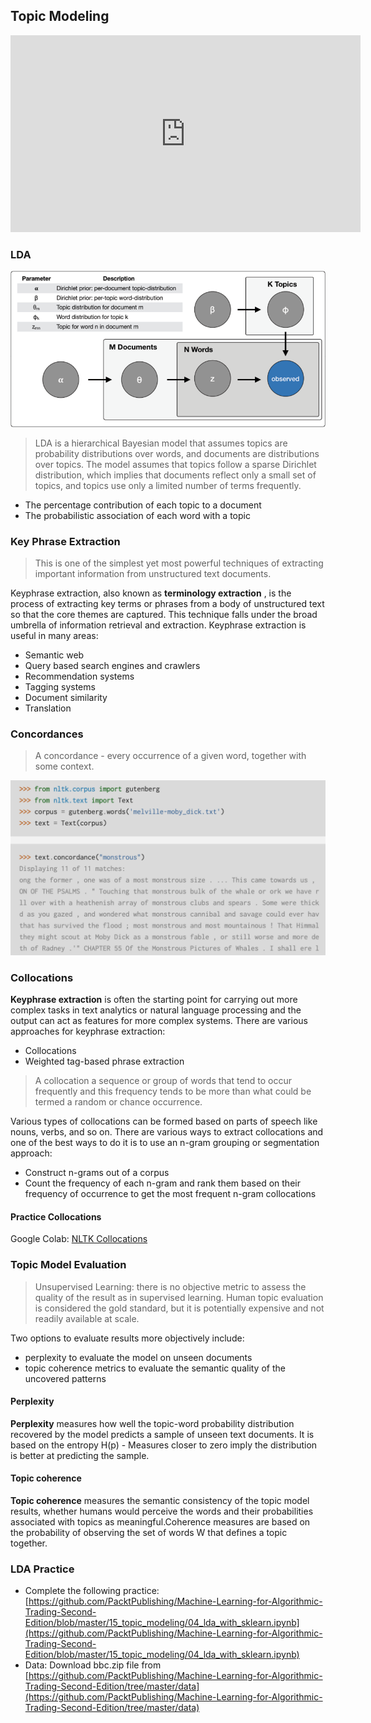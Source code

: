 ## Topic Modeling

<iframe width="560" height="315" src="https://www.youtube.com/embed/-pgNW8Zr_fg" title="YouTube video player" frameborder="0" allow="accelerometer; autoplay; clipboard-write; encrypted-media; gyroscope; picture-in-picture" allowfullscreen></iframe>
<br>
<object data="_static/topic-modeling.pdf" width="950" height="650" type='application/pdf'/></object>

### LDA

![](_static/topics.png)


> LDA is a hierarchical Bayesian model that assumes topics are probability distributions over words, and documents are distributions over topics. The model assumes that topics follow a sparse Dirichlet distribution, which implies that documents reflect only a small set of topics, and topics use only a limited number of terms frequently.

- The percentage contribution of each topic to a document
- The probabilistic association of each word with a topic

### Key Phrase Extraction

> This is one of the simplest yet most powerful techniques of extracting important information from unstructured text documents.

Keyphrase extraction, also known as **terminology extraction** , is the process of extracting key terms or phrases from a body of unstructured text so that the core themes are captured. This technique falls under the broad umbrella of information retrieval and extraction. Keyphrase extraction is useful in many areas:

- Semantic web
- Query based search engines and crawlers
- Recommendation systems
- Tagging systems
- Document similarity
- Translation

### Concordances

> A concordance - every occurrence of a given word, together with some context. 


![](_static/concordance.png)

### Collocations
 
**Keyphrase extraction** is often the starting point for carrying out more complex tasks in text analytics or natural language processing and the output can act as features for more complex systems. There are various approaches for keyphrase extraction:

- Collocations
- Weighted tag-based phrase extraction

> A collocation a sequence or group of words that tend to occur frequently and this frequency tends to be more than what could be termed a random or chance occurrence. 

Various types of collocations can be formed based on parts of speech like nouns, verbs, and so on. There are various ways to extract collocations and one of the best ways to do it is to use an n-gram grouping or segmentation approach: 
- Construct n-grams out of a corpus 
- Count the frequency of each n-gram and rank them based on their frequency of occurrence to get the most frequent n-gram collocations
 
 #### Practice Collocations
 
 Google Colab: [NLTK Collocations](https://colab.research.google.com/drive/1uiflgnsTjirMEW2WlfKKK8jIcRSZebpT?usp=sharing)

### Topic Model Evaluation


> Unsupervised Learning: there is no objective metric to assess the quality of the result as in supervised learning. Human topic evaluation is considered the gold standard, but it is potentially expensive and not readily available at scale.

Two options to evaluate results more objectively include:

- perplexity to evaluate the model on unseen documents 
- topic coherence metrics to evaluate the semantic quality of the uncovered patterns

#### Perplexity

**Perplexity** measures how well the topic-word probability distribution recovered by the model predicts a sample of unseen text documents. It is based on the entropy H(p) - Measures closer to zero imply the distribution is better at predicting the sample.

#### Topic coherence

**Topic coherence** measures the semantic consistency of the topic model results, whether humans would perceive the words and their probabilities associated with topics as meaningful.Coherence measures are based on the probability of observing the set of words W that defines a topic together.

### LDA Practice

- Complete the following practice: [https://github.com/PacktPublishing/Machine-Learning-for-Algorithmic-Trading-Second-Edition/blob/master/15_topic_modeling/04_lda_with_sklearn.ipynb](https://github.com/PacktPublishing/Machine-Learning-for-Algorithmic-Trading-Second-Edition/blob/master/15_topic_modeling/04_lda_with_sklearn.ipynb)
- Data: Download bbc.zip file from [https://github.com/PacktPublishing/Machine-Learning-for-Algorithmic-Trading-Second-Edition/tree/master/data](https://github.com/PacktPublishing/Machine-Learning-for-Algorithmic-Trading-Second-Edition/tree/master/data)